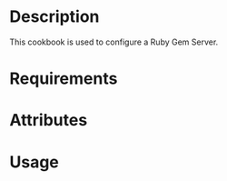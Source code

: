 Description
===========
This cookbook is used to configure a Ruby Gem Server.

Requirements
============

Attributes
==========

Usage
=====

